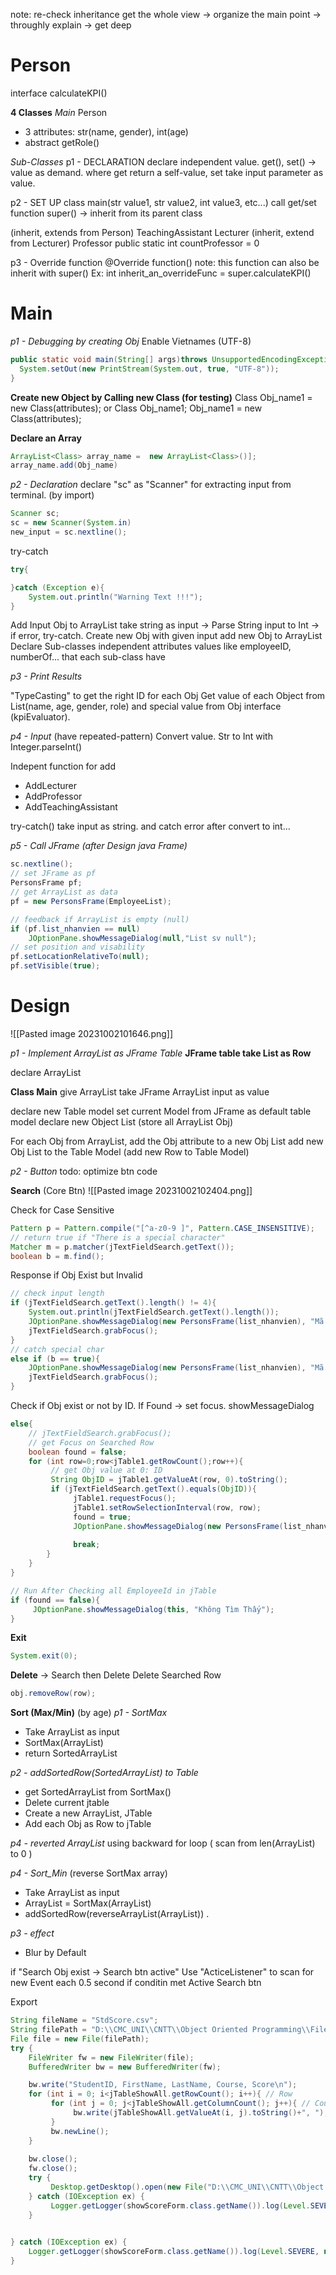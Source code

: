 note: re-check inheritance
get the whole view -> organize the main point -> throughly explain -> get deep 
# Person

interface 
	calculateKPI()

**4 Classes**
*Main*
Person
+ 3 attributes: str(name, gender), int(age)
+ abstract getRole()

*Sub-Classes*
p1 - DECLARATION 
	declare independent value.
	get(), set() -> value as demand. where get return a self-value, set take input parameter as value.   

p2 - SET UP
	class main(str value1, str value2, int value3, etc...)
		call get/set function
		super() -> inherit from its parent class

(inherit, extends from Person)
	TeachingAssistant 
	Lecturer 
(inherit, extend from Lecturer)
	Professor 
		public static int countProfessor = 0

p3 - Override function
	@Override function() 
	note: this function can also be inherit with super()
	Ex: int inherit_an_overrideFunc = super.calculateKPI() 


# Main

*p1 - Debugging by creating Obj*
Enable Vietnames (UTF-8)
```java
public static void main(String[] args)throws UnsupportedEncodingException,IOException,InterruptedException {
  System.setOut(new PrintStream(System.out, true, "UTF-8"));
}
```

**Create new Object by Calling new Class (for testing)**
Class Obj_name1 = new Class(attributes);
or 
Class Obj_name1;
Obj_name1  = new Class(attributes);

**Declare an Array**
```java
ArrayList<Class> array_name =  new ArrayList<Class>()];
array_name.add(Obj_name)
```

*p2 - Declaration*
declare "sc" as  "Scanner" for extracting input from terminal. (by import) 
```java
Scanner sc;
sc = new Scanner(System.in)
new_input = sc.nextline();
```
try-catch 
```java
try{

}catch (Exception e){
	System.out.println("Warning Text !!!");
}
```
Add Input Obj to ArrayList
	take string as input -> Parse String input to Int -> if error, try-catch. 
		Create new Obj with given input
		add new Obj to ArrayList
	Declare Sub-classes independent attributes values
		like employeeID, numberOf...  that each sub-class have




*p3 - Print Results*


"TypeCasting" to get the right ID for each Obj 
Get value of each Object from List(name, age, gender, role) 
	and special value from Obj interface (kpiEvaluator).



*p4 - Input*
(have repeated-pattern)
Convert value. Str to Int with Integer.parseInt()

Indepent function for add 
+ AddLecturer
+ AddProfessor
+ AddTeachingAssistant

try-catch() 
	take input as string. and catch error after convert to int...


*p5 - Call JFrame (after Design java Frame)* 
```java
sc.nextline();
// set JFrame as pf
PersonsFrame pf;
// get ArrayList as data
pf = new PersonsFrame(EmployeeList);

// feedback if ArrayList is empty (null)
if (pf.list_nhanvien == null)
	JOptionPane.showMessageDialog(null,"List sv null");
// set position and visability
pf.setLocationRelativeTo(null);
pf.setVisible(true);
```

# Design 

![[Pasted image 20231002101646.png]]

*p1 - Implement ArrayList as JFrame Table*
**JFrame table take List as Row**

declare ArrayList

**Class Main**
	give ArrayList take JFrame ArrayList input as value

declare new Table model
	set current Model from JFrame as default table model 
declare new Object List (store all ArrayList Obj)

For each Obj from ArrayList, add the Obj attribute to a new Obj List 
	add new Obj List to the Table Model (add new Row to Table Model)


*p2 - Button* 
	todo: optimize btn code

**Search** (Core Btn)
![[Pasted image 20231002102404.png]]

Check for Case Sensitive
```java
Pattern p = Pattern.compile("[^a-z0-9 ]", Pattern.CASE_INSENSITIVE);
// return true if "There is a special character" 
Matcher m = p.matcher(jTextFieldSearch.getText());
boolean b = m.find();
```
Response if Obj Exist but Invalid 
```java
// check input length
if (jTextFieldSearch.getText().length() != 4){
	System.out.println(jTextFieldSearch.getText().length());
	JOptionPane.showMessageDialog(new PersonsFrame(list_nhanvien), "Mã nhân sự không hợp lệ, chỉ nhập 4 ký tự");
	jTextFieldSearch.grabFocus();
}
// catch special char
else if (b == true){
	JOptionPane.showMessageDialog(new PersonsFrame(list_nhanvien), "Mã nhân sự không hợp lệ, chỉ nhập chữ số");
	jTextFieldSearch.grabFocus();
}
```
Check if Obj exist or not by ID. If Found -> set focus. showMessageDialog
```java
else{
	// jTextFieldSearch.grabFocus();
	// get Focus on Searched Row
	boolean found = false;
	for (int row=0;row<jTable1.getRowCount();row++){
		 // get Obj value at 0: ID 
		 String ObjID = jTable1.getValueAt(row, 0).toString();
		 if (jTextFieldSearch.getText().equals(ObjID)){
			  jTable1.requestFocus();
			  jTable1.setRowSelectionInterval(row, row);
			  found = true;
			  JOptionPane.showMessageDialog(new PersonsFrame(list_nhanvien),"TÌM THẤY: Họ và tên: " + jTable1.getValueAt(row, 1) + ", Tuổi: " + jTable1.getValueAt(row, 2) + ", Giới tính: " +                  jTable1.getValueAt(row,3) + ", Chức danh: " + jTable1.getValueAt(row, 4), "Thông tin", JOptionPane.INFORMATION_MESSAGE);
			
			  break;
		}
	}	
}                

// Run After Checking all EmployeeId in jTable
if (found == false){
	 JOptionPane.showMessageDialog(this, "Không Tìm Thấy");
}
```



**Exit**
```java
System.exit(0);
```


**Delete** -> Search then Delete
Delete Searched Row
```java
obj.removeRow(row);
```


**Sort (Max/Min)** (by age)
*p1 - SortMax*
+ Take ArrayList as input
+ SortMax(ArrayList)
+ return SortedArrayList

*p2 - addSortedRow(SortedArrayList) to Table*
+ get SortedArrayList from SortMax() 
+ Delete current jtable
+ Create a new ArrayList, JTable
+ Add each Obj as Row to jTable

*p4 - reverted ArrayList*
using backward for loop ( scan from len(ArrayList) to 0 ) 

*p4 - Sort_Min* (reverse SortMax array)
+ Take ArrayList as input
+ ArrayList = SortMax(ArrayList)
+ addSortedRow(reverseArrayList(ArrayList))   .



*p3 - effect*
+ Blur by Default

if "Search Obj exist -> Search btn active" 
Use "ActiceListener" to scan for new Event each 0.5 second
	if conditin met Active Search btn






Export
```java
String fileName = "StdScore.csv";
String filePath = "D:\\CMC_UNI\\CNTT\\Object Oriented Programming\\FileStorage\\"+fileName;
File file = new File(filePath);
try {  
	FileWriter fw = new FileWriter(file);
	BufferedWriter bw = new BufferedWriter(fw);

	bw.write("StudentID, FirstName, LastName, Course, Score\n");
	for (int i = 0; i<jTableShowAll.getRowCount(); i++){ // Row
		 for (int j = 0; j<jTableShowAll.getColumnCount(); j++){ // Coulumn
			  bw.write(jTableShowAll.getValueAt(i, j).toString()+", ");
		 }
		 bw.newLine();
	}
	
	bw.close();
	fw.close();
	try {
		 Desktop.getDesktop().open(new File("D:\\CMC_UNI\\CNTT\\Object Oriented Programming\\FileStorage\\" + fileName));
	} catch (IOException ex) {
		 Logger.getLogger(showScoreForm.class.getName()).log(Level.SEVERE, null, ex);
	}

	
} catch (IOException ex) {
	Logger.getLogger(showScoreForm.class.getName()).log(Level.SEVERE, null, ex);
}
```


